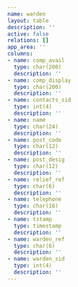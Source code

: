 ```yaml
---
name: warden
layout: table
description: ''
active: false
relations: []
app_area: ''
columns:
- name: comp_avail
  type: char(200)
  description: ''
- name: comp_display
  type: char(200)
  description: ''
- name: contacts_sid
  type: int(4)
  description: ''
- name: name
  type: char(24)
  description: ''
- name: post_code
  type: char(12)
  description: ''
- name: post_desig
  type: char(12)
  description: ''
- name: relief_ref
  type: char(6)
  description: ''
- name: telephone
  type: char(16)
  description: ''
- name: tstamp
  type: timestamp
  description: ''
- name: warden_ref
  type: char(6)
  description: ''
- name: warden_sid
  type: int(4)
  description: ''
---
```


